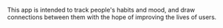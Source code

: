 This app is intended to track people's habits and mood, and draw connections between them with the hope of improving the lives of users.

